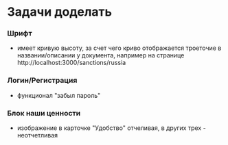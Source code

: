 # Задачи доделать

### Шрифт

- имеет кривую высоту, за счет чего криво отображается троеточие в названии/описании у документа, например на странице http://localhost:3000/sanctions/russia

### Логин/Регистрация

- функционал "забыл пароль"

### Блок наши ценности

- изображение в карточке "Удобство" отчеливая, в других трех - неотчетливая
